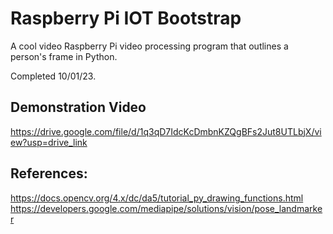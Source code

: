 # Raspberry Pi IOT Bootstrap

A cool video Raspberry Pi video processing program that outlines a person's frame in Python.

Completed 10/01/23. 

## Demonstration Video

https://drive.google.com/file/d/1q3qD7IdcKcDmbnKZQgBFs2Jut8UTLbjX/view?usp=drive_link

## References:
https://docs.opencv.org/4.x/dc/da5/tutorial_py_drawing_functions.html
https://developers.google.com/mediapipe/solutions/vision/pose_landmarker
